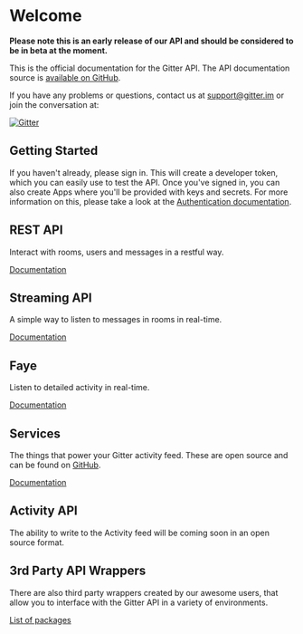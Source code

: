 # Welcome

**Please note this is an early release of our API and should be considered to be in beta at the moment.**

This is the official documentation for the Gitter API. The API documentation source is [available on GitHub](https://github.com/gitterHQ/api-docs).

If you have any problems or questions, contact us at [support@gitter.im](mailto:support@gitter.im) or join the conversation at:

[![Gitter](https://badges.gitter.im/gitterHQ/developers.svg)](https://gitter.im/gitterHQ/developers?utm_source=badge&utm_medium=badge&utm_campaign=pr-badge)

## Getting Started

If you haven't already, please sign in. This will create a developer token, which you can easily use to test the API. Once you've signed in, you can also create Apps where you'll be provided with keys and secrets. For more information on this, please take a look at the [Authentication documentation](authentication).

## REST API

Interact with rooms, users and messages in a restful way.

[Documentation](rest-api)

## Streaming API

A simple way to listen to messages in rooms in real-time.

[Documentation](streaming-api)

## Faye

Listen to detailed activity in real-time.

[Documentation](faye-endpoint)

## Services

The things that power your Gitter activity feed. These are open source and can be found on [GitHub](https://github.com/gitterHQ/services).

[Documentation](services)

## Activity API

The ability to write to the Activity feed will be coming soon in an open source format.

## 3rd Party API Wrappers

There are also third party wrappers created by our awesome users, that allow you to interface with the Gitter API in a variety of environments.

[List of packages](third-party-api-wrappers)
